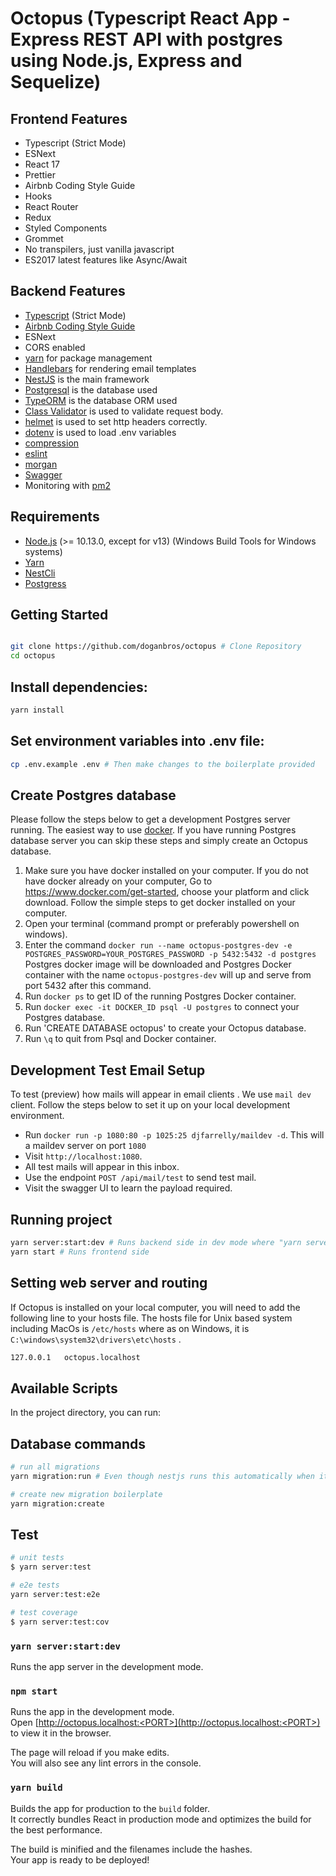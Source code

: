 # Octopus (Typescript React App - Express REST API with postgres using Node.js, Express and Sequelize)

## Frontend Features

- Typescript (Strict Mode)
- ESNext
- React 17
- Prettier
- Airbnb Coding Style Guide
- Hooks
- React Router
- Redux
- Styled Components
- Grommet
- No transpilers, just vanilla javascript
- ES2017 latest features like Async/Await

## Backend Features

- [Typescript](https://www.typescriptlang.org/) (Strict Mode)
- [Airbnb Coding Style Guide](https://github.com/airbnb/javascript)
- ESNext
- CORS enabled
- [yarn](https://yarnpkg.com) for package management
- [Handlebars](https://handlebarsjs.com/) for rendering email templates
- [NestJS](https://nestjs.com/) is the main framework
- [Postgresql](https://www.postgresql.org/) is the database used
- [TypeORM](https://typeorm.io) is the database ORM used
- [Class Validator](https://github.com/typestack/class-validator) is used to validate request body.
- [helmet](https://github.com/helmetjs/helmet) is used to set http headers correctly.
- [dotenv](https://github.com/rolodato/dotenv-safe) is used to load .env variables
- [compression](https://github.com/expressjs/compression)
- [eslint](http://eslint.org)
- [morgan](https://github.com/expressjs/morgan)
- [Swagger](https://swagger.io/)
- Monitoring with [pm2](https://github.com/Unitech/pm2)

## Requirements

- [Node.js](https://nodejs.org/en/download/) (>= 10.13.0, except for v13) (Windows Build Tools for Windows systems)
- [Yarn](https://yarnpkg.com/en/docs/install)
- [NestCli](https://docs.nestjs.com/cli/overview)
- [Postgress](https://www.postgresql.org/)

## Getting Started

```bash

git clone https://github.com/doganbros/octopus # Clone Repository
cd octopus
```

## Install dependencies:

```bash
yarn install
```



## Set environment variables into .env file:

```bash
cp .env.example .env # Then make changes to the boilerplate provided
```

## Create Postgres database
Please follow the steps below to get a development Postgres server running. The easiest way to use [docker](https://www.docker.com/). If you have running Postgres database server you can skip these steps and simply create an Octopus database.

1. Make sure you have docker installed on your computer. If you do not have docker already on your computer, Go to https://www.docker.com/get-started, choose your platform and click download. Follow the simple steps to get docker installed on your computer.
2. Open your terminal (command prompt or preferably powershell on windows).
3. Enter the command `docker run --name octopus-postgres-dev -e POSTGRES_PASSWORD=YOUR_POSTGRES_PASSWORD -p 5432:5432 -d postgres` Postgres docker image will be downloaded and Postgres Docker container with the name `octopus-postgres-dev` will up and serve from port 5432 after this command.
4. Run `docker ps` to get ID of the running Postgres Docker container.
5. Run `docker exec -it DOCKER_ID psql -U postgres` to connect your Postgres database.
6. Run 'CREATE DATABASE octopus' to create your Octopus database.
7. Run `\q` to quit from Psql and Docker container.

## Development Test Email Setup

To test (preview) how mails will appear in email clients . We use `mail dev` client. Follow the steps below to set it up on your local development environment.

- Run `docker run -p 1080:80 -p 1025:25 djfarrelly/maildev -d`. This will a maildev server on port `1080`
- Visit `http://localhost:1080`.
- All test mails will appear in this inbox.
- Use the endpoint `POST /api/mail/test` to send test mail.
- Visit the swagger UI to learn the payload required.

## Running project

```bash
yarn server:start:dev # Runs backend side in dev mode where "yarn server:start" runs backend in production
yarn start # Runs frontend side
```

## Setting web server and routing

If Octopus is installed on your local computer, you will need to add the following line to your hosts file. The hosts file for Unix based system including MacOs is `/etc/hosts` where as on Windows, it is  `C:\windows\system32\drivers\etc\hosts` .

```bash
127.0.0.1	octopus.localhost
```

## Available Scripts

In the project directory, you can run:

## Database commands

```bash
# run all migrations
yarn migration:run # Even though nestjs runs this automatically when it boots up.

# create new migration boilerplate
yarn migration:create
```
## Test

```bash
# unit tests
$ yarn server:test

# e2e tests
yarn server:test:e2e

# test coverage
$ yarn server:test:cov
```

### `yarn server:start:dev`

Runs the app server in the development mode.

### `npm start`

Runs the app in the development mode.\
Open [http://octopus.localhost:<PORT>](http://octopus.localhost:<PORT>) to view it in the browser.

The page will reload if you make edits.\
You will also see any lint errors in the console.

### `yarn build`

Builds the app for production to the `build` folder.\
It correctly bundles React in production mode and optimizes the build for the best performance.

The build is minified and the filenames include the hashes.\
Your app is ready to be deployed!
